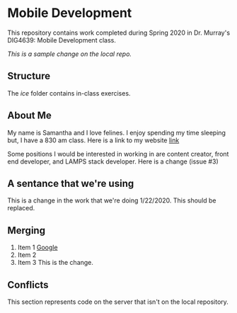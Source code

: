 # Mobile Development
This repository contains work completed during Spring 2020 in Dr. Murray's DIG4639: Mobile Development class.

*This is a sample change on the local repo.*

## Structure
The *ice* folder contains in-class exercises. 

## About Me
My name is Samantha and I love felines. I enjoy spending my time sleeping but, I have a 830 am class.
Here is a link to my website [link](https://www.samantha-billings.com)

Some positions I would be interested in working in are content creator, front end developer, and LAMPS stack developer.
Here is a change (issue #3)

## A sentance that we're using

This is a change in the work that we're doing 1/22/2020.
This should be replaced.

## Merging
 1. Item 1 [Google](http://www.google.com)
 1. Item 2
 1. Item 3
This is the change.

## Conflicts

This section represents code on the server that isn't on the local repository.
